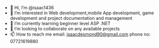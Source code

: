 - 👋 Hi, I’m @isaac1436
- 👀 I’m interested in Web development,mobile App development, game development and project documentation and management
- 🌱 I’m currently learning beginner level ASP .NET
- 💞️ I’m looking to collaborate on any available projects
- 📫 How to reach me email: isaacdesmond90@gmail.com phone no: 07721619880

<!---
isaac1436/isaac1436 is a ✨ special ✨ repository because its `README.md` (this file) appears on your GitHub profile.
You can click the Preview link to take a look at your changes.
--->
